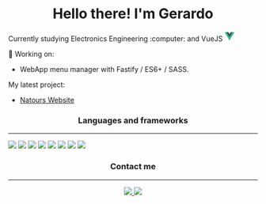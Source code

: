 <h1 align="center">Hello there! I'm Gerardo</h1>


<p>Currently studying Electronics Engineering :computer: and VueJS <img src="https://raw.githubusercontent.com/devicons/devicon/master/icons/vuejs/vuejs-original.svg" alt="VUEJS" width="20" height="20" /></p>


👷 Working on: 
  - WebApp menu manager with Fastify / ES6+ / SASS.


My latest project:
  - [Natours Website](https://natours-gerard.cyclic.app)

<h3 align="center"> Languages and frameworks </h3>

___
<p>
<img src="https://img.shields.io/badge/JavaScript-323330?style=for-the-badge&logo=javascript&logoColor=F7DF1E" />
<img src="https://img.shields.io/badge/Vue-20232A?style=for-the-badge&logo=vuedotjs&logoColor=4FC08D" />
<img src="https://img.shields.io/badge/React-20232A?style=for-the-badge&logo=react&logoColor=61DAFB">
<img src="https://img.shields.io/badge/Node.js-339933?style=for-the-badge&logo=nodedotjs&logoColor=white" />
<img src="https://img.shields.io/badge/Express.js-000000?style=for-the-badge&logo=express&logoColor=white" />
<img src="https://img.shields.io/badge/MongoDB-4EA94B?style=for-the-badge&logo=mongodb&logoColor=white" />
<img src="https://img.shields.io/badge/HTML5-E34F26?style=for-the-badge&logo=html5&logoColor=white" />
<img src="https://img.shields.io/badge/CSS3-1572B6?style=for-the-badge&logo=css3&logoColor=white" />
</p>

<h3 align="center"> Contact me </h3>

___

<div align="center">
  <p>
    <a href="https://www.linkedin.com/in/gerardogalicia/">
    <img src="https://img.shields.io/badge/LinkedIn-0077B5?style=for-the-badge&logo=linkedin&logoColor=white">
    </a>
    <a href="mailto: gerardodgalicia@gmail.com">
    <img src="https://img.shields.io/badge/Gmail-D14836?style=for-the-badge&logo=gmail&logoColor=white&link=mailto:gerardodgalicia@gmail.com">
    </a>
  </p>
</div>

<!--
Github stats
<p>&nbsp;<img align="center" src="https://github-readme-stats.vercel.app/api?username=gerardgal&show_icons=true&locale=en" alt="gerardgal" /></p>
-->
